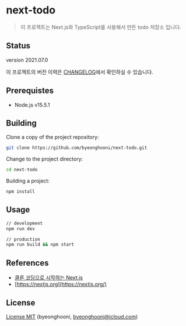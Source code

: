 # next-todo

> 이 프로젝트는 Next.js와 TypeScript를 사용해서 만든 todo 저장소 입니다.

## Status

version 2021.07.0

이 프로젝트의 버전 이력은 [CHANGELOG](./CHANGELOG)에서 확인하실 수 있습니다.

## Prerequistes

- Node.js v15.5.1

## Building

Clone a copy of the project repository:

```bash
git clone https://github.com/byeonghooni/next-todo.git
``` 

Change to the project directory:

```bash
cd next-todo
```

Building a project:

```bash
npm install
```

## Usage

```bash
// development
npm run dev

// production
npm run build && npm start
```

## References

- [클론 코딩으로 시작하는 Next.js](https://www.google.com/search?newwindow=1&sxsrf=ALeKk01WbGybzfyqeS-z-6MAkMrRT1B-Sw%3A1612514312927&ei=CAQdYNiQOLHomAXSgYeYBQ&q=%ED%81%B4%EB%A1%A0+%EC%BD%94%EB%94%A9%EC%9C%BC%EB%A1%9C+%EC%8B%9C%EC%9E%91%ED%95%98%EB%8A%94+Next.js&oq=%ED%81%B4%EB%A1%A0+%EC%BD%94%EB%94%A9%EC%9C%BC%EB%A1%9C+%EC%8B%9C%EC%9E%91%ED%95%98%EB%8A%94+Next.js&gs_lcp=CgZwc3ktYWIQAzIECCMQJzoHCCMQsAMQJ1CcEFicEGDdFmgBcAB4AIABvgGIAekCkgEDMC4ymAEAoAEBqgEHZ3dzLXdpesgBAcABAQ&sclient=psy-ab&ved=0ahUKEwjYtMT2q9LuAhUxNKYKHdLAAVMQ4dUDCA0&uact=5)
- [https://nextjs.org](https://nextjs.org/)


## License

[License MIT](./LICENSE) (byeonghooni, byeonghooni@icloud.com)
